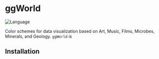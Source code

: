 # ggWorld
![Language](https://img.shields.io/badge/language-✅-brightgreen)

Color schemes for data visualization based on Art, Music, Films, Microbes, Minerals, and Geology.
`ggWorld` is 
## Installation

